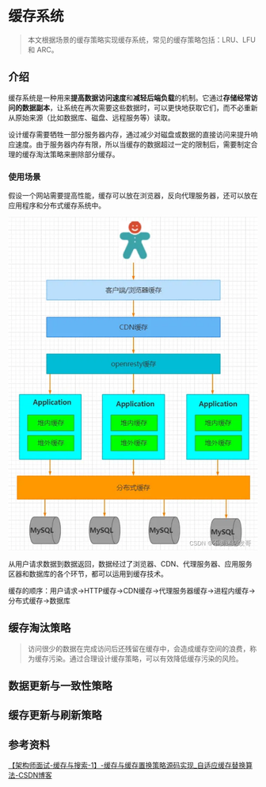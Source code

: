 # 缓存系统

> 本文根据场景的缓存策略实现缓存系统，常见的缓存策略包括：LRU、LFU 和 ARC。

## 介绍

缓存系统是一种用来**提高数据访问速度**和**减轻后端负载**的机制。它通过**存储经常访问的数据副本**，让系统在再次需要这些数据时，可以更快地获取它们，而不必重新从原始来源（比如数据库、磁盘、远程服务等）读取。

设计缓存需要牺牲一部分服务器内存，通过减少对磁盘或数据的直接访问来提升响应速度。由于服务器内存有限，所以当缓存的数据超过一定的限制后，需要制定合理的缓存淘汰策略来删除部分缓存。

### 使用场景

假设一个网站需要提高性能，缓存可以放在浏览器，反向代理服务器，还可以放在应用程序和分布式缓存系统中。

![cache](./cache.png)

从用户请求数据到数据返回，数据经过了浏览器、CDN、代理服务器、应用服务区器和数据库的各个环节，都可以运用到缓存技术。

缓存的顺序：用户请求->HTTP缓存->CDN缓存->代理服务器缓存->进程内缓存->分布式缓存->数据库

## 缓存淘汰策略

> 访问很少的数据在完成访问后还残留在缓存中，会造成缓存空间的浪费，称为缓存污染。通过合理设计缓存策略，可以有效降低缓存污染的风险。



## 数据更新与一致性策略



## 缓存更新与刷新策略



## 参考资料

[【架构师面试-缓存与搜索-1】-缓存与缓存置换策略源码实现_自适应缓存替换算法-CSDN博客](https://blog.csdn.net/chongfa2008/article/details/121956961)